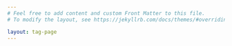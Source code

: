 ```yaml
---
# Feel free to add content and custom Front Matter to this file.
# To modify the layout, see https://jekyllrb.com/docs/themes/#overriding-theme-defaults

layout: tag-page
---
```

